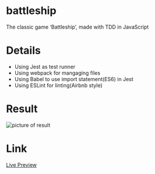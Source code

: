 # battleship
The classic game ‘Battleship’, made with TDD in JavaScript
# Details
- Using Jest as test runner
- Using webpack for mangaging files
- Using Babel to use import statement(ES6) in Jest
- Using ESLint for linting(Airbnb style)
# Result
![picture of result](#)
# Link
[Live Preview](#)